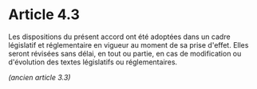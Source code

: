 # Article 4.3

Les dispositions du présent accord ont été adoptées dans un cadre législatif et réglementaire en vigueur au moment de sa prise d'effet. Elles seront révisées sans délai, en tout ou partie, en cas de modification ou d'évolution des textes législatifs ou réglementaires.

*(ancien article 3.3)*

